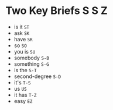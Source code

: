 # Two Key Briefs S S Z

* is it `ST`
* ask `SK`
* have `SR`
* so `SO`
* you is `SU`
* somebody `S-B`
* something `S-G`
* is the `S-T`
* second-degree `S-D`
* it's `T-S`
* us `US`
* it has `T-Z`
* easy `EZ`
